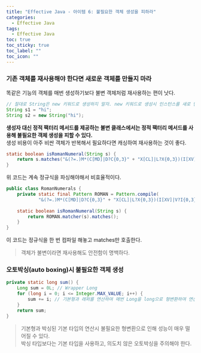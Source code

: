 ```yaml
---
title: "Effective Java - 아이템 6: 불필요한 객체 생성을 피하라"
categories:
  - Effective Java
tags:
  - Effective Java
toc: true
toc_sticky: true
toc_label: ""
toc_icon: ""
---
```


### 기존 객체를 재사용해야 한다면 새로운 객체를 만들지 마라
똑같은 기능의 객체를 매번 생성하기보다 불변 객체처럼 재사용하는 편이 낫다.

```java
// 절대로 String은 new 키워드로 생성하지 말자. new 키워드로 생성시 인스턴스를 새로 만든다.
String s1 = "hi";
String s2 = new String("hi");
```

**생성자 대신 정적 팩터리 메서드를 제공하는 불변 클래스에서는 정적 팩터리 메서드를 사용해 불필요한 객체 생성을 피할 수 있다.**<br>
생성 비용이 아주 비싼 객체가 반복해서 필요하다면 캐싱하여 재사용하는 것이 좋다.

```java
static boolean isRomanNumeral(String s) {
    return s.matches("&(?=.)M*(C[MD]|D?C{0,3}" + "X[CL]|L?X{0,3})(I[XV]|V?I{0,3})$");
}
```

위 코드는 계속 정규식을 파싱해야해서 비효율적이다.

```java
public class RomanNumerals {
    private static final Pattern ROMAN = Pattern.compile(
            "&(?=.)M*(C[MD]|D?C{0,3}" + "X[CL]|L?X{0,3})(I[XV]|V?I{0,3})$");
    
    static boolean isRomanNumeral(String s) {
        return ROMAN.matcher(s).matches();
    }
}
```

이 코드는 정규식을 한 번 컴파일 해놓고 matches만 호출한다.

>객체가 불변이라면 재사용해도 안전함이 명백하다.

### 오토박싱(auto boxing)시 불필요한 객체 생성

```java
private static long sum() {
    Long sum = 0L; // Wrapper Long
    for (long i = 0; i <= Integer.MAX_VALUE; i++) {
        sum += i; // 기본형과 래퍼를 연산하여 매번 Long을 long으로 형변환하여 연산한다.
    }
    return sum;
}
```

> 기본형과 박싱된 기본 타입의 연산시 불필요한 형변환으로 인해 성능이 매우 떨어질 수 있다.<br>
> 박싱 타입보다는 기본 타입을 사용하고, 의도치 않은 오토박싱을 주의해야 한다.
